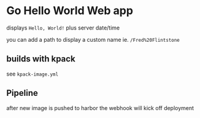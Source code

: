 # Go Hello World Web app

displays `Hello, World!` plus server date/time

you can add a path to display a custom name ie. `/Fred%20Flintstone`

## builds with kpack

see `kpack-image.yml`

## Pipeline

after new image is pushed to harbor the webhook will kick off deployment